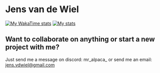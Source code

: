 # Jens van de Wiel
[![My WakaTime stats](https://github-readme-stats.vercel.app/api/wakatime?username=JensvandeWiel&layout=compact)](https://github-readme-stats.vercel.app/api/wakatime?username=JensvandeWiel)
[![My stats](https://github-readme-stats.vercel.app/api?username=JensvandeWiel&theme=aura)](https://github-readme-stats.vercel.app/api?username=JensvandeWiel)

## Want to collaborate on anything or start a new project with me?
Just send me a message on discord: mr_alpaca_ or send me an email: jens.vdwiel@gmail.com
